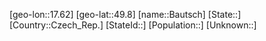 ﻿---
location: [49.8,17.62]
mapzoom: [7,12] 
mapmarker: city 
type: City
tags:
- geo/City


SpocWebEntityId: 29048
isDeleted: false
confidential: public

---
[geo-lon::17.62]
[geo-lat::49.8]
[name::Bautsch]
[State::]
[Country::Czech_Rep.]
[StateId::]
[Population::]
[Unknown::]

